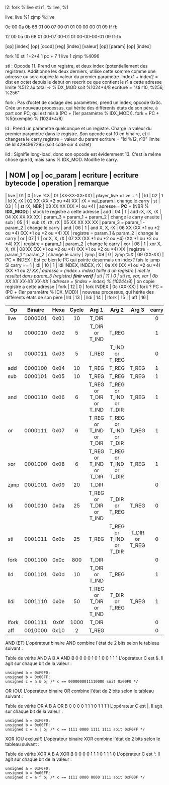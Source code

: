 l2:		fork %:live
		sti r1, %:live, %1

live:	live %1
		zjmp %:live

0c 00 0a 0b 68 01 00 07 00 01 01 00 00 00 01 09 ff fb

  12    00 0a    0b    68      01      00-07     00-01      01   00-00-00-01  09    ff-fb

 [op] [index]   [op]  [ocod]  [reg]   [index]   [valeur]   [op]    [param]   [op]   [index]

 fork    10     sti    1+2+4    1      pc + 7      1       live       1      zjmp   %4096

sti : Opcode 11. Prend un registre, et deux index (potentiellement des registres).
Additionne les deux derniers, utilise cette somme comme une adresse ou sera copiée
la valeur du premier paramètre.
index1 + index2 = dist en octet depuis le debut
on reecrit ce que contient le r1 a cette adresse
limite %512 au total => %IDX_MOD soit %1024*4/8
ecriture = "sti r10, %256, %256"

fork : Pas d’octet de codage des paramètres, prend un index, opcode 0x0c. Crée
		un nouveau processus, qui hérite des différents états de son père, à part son PC,
		qui est mis à (PC + (1er paramètre % IDX_MOD)).
	    fork = PC + %5(exemple) % (1024*4/8)



ld : Prend un paramètre quelconque et un registre. Charge la valeur du premier
paramètre dans le registre. Son opcode est 10 en binaire, et il changera le carry
registre = valeur du param
ecriture = "ld %12, r10"
limite de ld 4294967295 (soit code sur 4 octet)

lld : Signifie long-load, donc son opcode est évidemment 13. C’est la même chose
que ld, mais sans % IDX_MOD. Modifie le carry.

 |  NOM   |  op  |  oc_param |     ecriture         | ecriture bytecode         | operation                                      |       remarque
--------------------------------------------------------------------------------------------------------------------------------------------------------------------
 |  live  |  01  |     0     | live %X              | 01 (XX-XX-XX-XX)                                 | player_live = live + 1                         |
 |	ld    |  02  |     1     | ld X, rX             | 02 XX (XX *2 ou *4) XX                           | rX = val_param                                 | change le carry
 |	st    |  03  |     1     | st rX, NBR           | 03 XX XX (XX *1 ou *4)                           | adresse = **PC** + (NBR % **IDX_MOD**))        | stock le registre a cette adresse
 |	add   |  04  |     1     | add rX, rX, rX       | 04 XX XX XX XX                                   | param_3 = param_1 + param_2                    | change le carry ensuite
 |	sub   |  05  |     1     | sub rX, rX, rX       | 05 XX XX XX XX                                   | param_3 = param_1 - param_2                    | change le carry
 |	and   |  06  |     1     | and X, X, rX         | 06 XX (XX *1 ou *2 ou *4) (XX *1 ou *2 ou *4) XX | registre = param_1 & param_2                   | change le carry
 |	or    |  07  |     1     | or X, X, rX          | 07 XX (XX *1 ou *2 ou *4) (XX *1 ou *2 ou *4) XX | registre = param_1 | param_2                   | change le carry
 |	xor   |  08  |     1     | xor X, X, rX         | 08 XX (XX *1 ou *2 ou *4) (XX *1 ou *2 ou *4) XX | registre = param_1 ^ param_2                   | change le carry
 |	zjmp  |  09  |     0     | zjmp %X              | 09 (XX-XX)                                       | PC = INDEX                                     | Est ce bien le PC qui pointe desormais un index? fais le jump SI carry == 1
 |	ldi   |  10  |     1     | ldi INDEX, INDEX, rX | 0a XX (XX *1 ou *2 ou *4) (XX *1 ou *2) XX       | adresse = (index + index) taille d'un registre | met le resultat dans param_3 (registre)
**finir verif**
 |	sti   |  11  |     0     | sti rx, var, var     | 0b XX XX  XX-XX XX-XX                            | adresse = (index + index) % (1024*4/8)         | on copie registre a cette adresse
 |	fork  |  12  |     0     | fork INDEX           | 0c (XX-XX)                                       | fork ?  PC = (PC + (1er paramètre % IDX_MOD))  | nouveau processus, qui hérite des différents états de son père
 |	lld   |  13  |
 |	lldi  |  14  |
 |	lfork |  15  |
 |	aff   |  16  |


| Op    | Binaire | Hexa |  Cycle | Arg 1                   | Arg 2                   | Arg 3          | carry | octet_param | dir_size_2 |
| ------|:-------:| :---:| :----: | :---------------------: | :---------------------: | :------------: | :----:| :----------:| :---------:|
| live  | 0000001 | 0x01 | 10     | T_DIR                   |                         |                | 0     | 0           | 0          |
| ld    | 0000010 | 0x02 | 5      | T_DIR or T_IND          | T_REG                   |                | 1     | 1           | 0          |
| st    | 0000011 | 0x03 | 5      | T_REG                   | T_IND or T_REG          |                | 0     | 1           | 0          |
| add   | 0000100 | 0x04 | 10     | T_REG                   | T_REG                   | T_REG          | 1     | 1           | 0          |
| sub   | 0000101 | 0x05 | 10     | T_REG                   | T_REG                   | T_REG          | 1     | 1           | 0          |
| and   | 0000110 | 0x06 | 6      | T_REG or T_DIR or T_IND | T_REG or T_IND or T_DIR | T_REG          | 1     | 1           | 0          |
| or    | 0000111 | 0x07 | 6      | T_REG or T_IND or T_DIR | T_REG or T_IND or T_DIR | T_REG          | 1     | 1           | 0          |
| xor   | 0001000 | 0x08 | 6      | T_REG or T_IND or T_DIR | T_REG or T_IND or T_DIR | T_REG          | 1     | 1           | 0          |
| zjmp  | 0001001 | 0x09 | 20     | T_DIR                   |                         |                | 0     | 0           | 1          |
| ldi   | 0001010 | 0x0a | 25     | T_REG or T_DIR or T_IND | T_DIR or T_REG          | T_REG          | 0     | 1           | 1          |
| sti   | 0001011 | 0x0b | 25     | T_REG                   | T_REG or T_IND or T_DIR | T_DIR or T_REG | 0     | 1           | 1          |
| fork  | 0001100 | 0x0c | 800    | T_DIR                   |                         |                | 0     | 0           | 1          |
| lld   | 0001101 | 0x0d | 10     | T_DIR or T_IND          | T_REG                   |                | 1     | 1           | 0          |
| lldi  | 0001110 | 0x0e | 50     | T_REG or T_DIR or T_IND | T_DIR or T_REG          | T_REG          | 1     | 1           | 1          |
| lfork | 0001111 | 0x0f | 1000   | T_DIR                   |                         |                | 0     | 0           | 1          |
| aff   | 0010000 | 0x10 | 2      | T_REG                   |                         |                | 0     | 1           | 0          |




 AND (ET)
 L'opérateur binaire AND combine l'état de 2 bits selon le tableau suivant :

 Table de vérité AND
 A	B	A AND B
 0	0	0
 0	1	0
 1	0	0
 1	1	1
 L'opérateur C est &. Il agit sur chaque bit de la valeur :

    unsigned a = 0xF0F0;
    unsigned b = 0x00FF;
    unsigned c = a & b; /* c == 0000000011110000 soit 0x00F0 */


 OR (OU)
 L'opérateur binaire OR combine l'état de 2 bits selon le tableau suivant :

 Table de vérité OR
 A	B	A OR B
 0	0	0
 0	1	1
 1	0	1
 1	1	1
 L'opérateur C est |. Il agit sur chaque bit de la valeur :

    unsigned a = 0xF0F0;
    unsigned b = 0x00FF;
    unsigned c = a | b; /* c == 1111 0000 1111 1111 soit 0xF0FF */

 XOR (OU exclusif)
 L'opérateur binaire XOR combine l'état de 2 bits selon le tableau suivant :

 Table de vérité XOR
 A	B	A XOR B
 0	0	0
 0	1	1
 1	0	1
 1	1	0
 L'opérateur C est ^. Il agit sur chaque bit de la valeur :

    unsigned a = 0xF0F0;
    unsigned b = 0x00FF;
    unsigned c = a ^ b; /* c == 1111 0000 0000 1111 soit 0xF00F */
